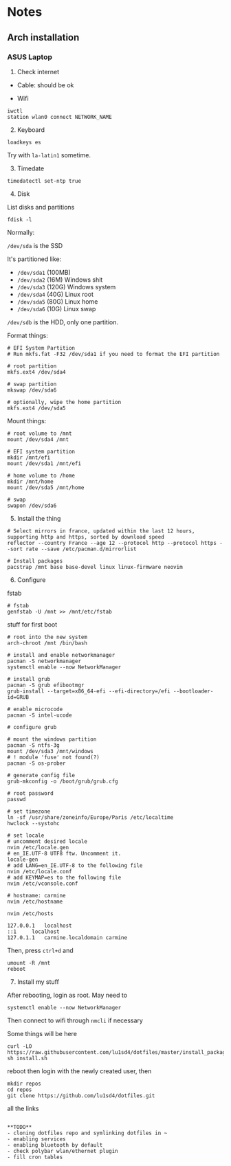 # Notes

## Arch installation

### ASUS Laptop

1. Check internet

- Cable: should be ok

- Wifi

```
iwctl
station wlan0 connect NETWORK_NAME
```

2. Keyboard

```
loadkeys es
```

Try with `la-latin1` sometime.

3. Timedate

```
timedatectl set-ntp true
```

4. Disk

List disks and partitions

```
fdisk -l
```

Normally:

`/dev/sda` is the SSD

It's partitioned like:

- `/dev/sda1` (100MB) 
- `/dev/sda2` (16M) Windows shit
- `/dev/sda3` (120G) Windows system
- `/dev/sda4` (40G) Linux root
- `/dev/sda5` (80G) Linux home
- `/dev/sda6` (10G) Linux swap

`/dev/sdb` is the HDD, only one partition.

Format things:

```
# EFI System Partition
# Run mkfs.fat -F32 /dev/sda1 if you need to format the EFI partition

# root partition
mkfs.ext4 /dev/sda4

# swap partition
mkswap /dev/sda6

# optionally, wipe the home partition
mkfs.ext4 /dev/sda5
```

Mount things:

```
# root volume to /mnt
mount /dev/sda4 /mnt

# EFI system partition
mkdir /mnt/efi
mount /dev/sda1 /mnt/efi

# home volume to /home
mkdir /mnt/home
mount /dev/sda5 /mnt/home

# swap
swapon /dev/sda6
```

5. Install the thing

```
# Select mirrors in france, updated within the last 12 hours, supporting http and https, sorted by download speed
reflector --country France --age 12 --protocol http --protocol https --sort rate --save /etc/pacman.d/mirrorlist

# Install packages
pacstrap /mnt base base-devel linux linux-firmware neovim
```

6. Configure

fstab
```
# fstab
genfstab -U /mnt >> /mnt/etc/fstab
```

stuff for first boot

```
# root into the new system
arch-chroot /mnt /bin/bash
```

```
# install and enable networkmanager
pacman -S networkmanager
systemctl enable --now NetworkManager
```

```
# install grub
pacman -S grub efibootmgr
grub-install --target=x86_64-efi --efi-directory=/efi --bootloader-id=GRUB

# enable microcode
pacman -S intel-ucode

# configure grub

# mount the windows partition
pacman -S ntfs-3g
mount /dev/sda3 /mnt/windows
# ! module 'fuse' not found(?)
pacman -S os-prober

# generate config file
grub-mkconfig -o /boot/grub/grub.cfg
```

```
# root password
passwd

# set timezone
ln -sf /usr/share/zoneinfo/Europe/Paris /etc/localtime
hwclock --systohc

# set locale
# uncomment desired locale
nvim /etc/locale.gen
# en_IE.UTF-8 UTF8 ftw. Uncomment it.
locale-gen
# add LANG=en_IE.UTF-8 to the following file
nvim /etc/locale.conf
# add KEYMAP=es to the following file
nvim /etc/vconsole.conf
```

```
# hostname: carmine
nvim /etc/hostname
```

```
nvim /etc/hosts
```

```
127.0.0.1	localhost
::1		localhost
127.0.1.1	carmine.localdomain	carmine
```

Then, press `ctrl+d` and

```
umount -R /mnt
reboot
```
7. Install my stuff

After rebooting, login as root. May need to
```
systemctl enable --now NetworkManager
```

Then connect to wifi through `nmcli` if necessary

Some things will be here
```
curl -LO https://raw.githubusercontent.com/lu1sd4/dotfiles/master/install_packages.sh
sh install.sh
```

reboot then login with the newly created user, then

```
mkdir repos
cd repos
git clone https://github.com/lu1sd4/dotfiles.git
```

all the links
```

**TODO**
- cloning dotfiles repo and symlinking dotfiles in ~
- enabling services
- enabling bluetooth by default
- check polybar wlan/ethernet plugin
- fill cron tables
